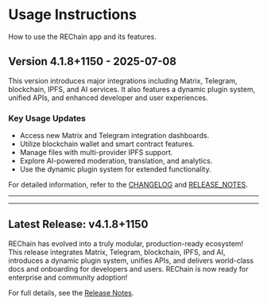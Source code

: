 # Usage Instructions

How to use the REChain app and its features.

## Version 4.1.8+1150 - 2025-07-08

This version introduces major integrations including Matrix, Telegram, blockchain, IPFS, and AI services. It also features a dynamic plugin system, unified APIs, and enhanced developer and user experiences.

### Key Usage Updates

- Access new Matrix and Telegram integration dashboards.
- Utilize blockchain wallet and smart contract features.
- Manage files with multi-provider IPFS support.
- Explore AI-powered moderation, translation, and analytics.
- Use the dynamic plugin system for extended functionality.

For detailed information, refer to the [CHANGELOG](./CHANGELOG.md) and [RELEASE_NOTES](./RELEASE_NOTES.md).

---

---

## Latest Release: v4.1.8+1150

REChain has evolved into a truly modular, production-ready ecosystem! This release integrates Matrix, Telegram, blockchain, IPFS, and AI, introduces a dynamic plugin system, unifies APIs, and delivers world-class docs and onboarding for developers and users. REChain is now ready for enterprise and community adoption!

For full details, see the [Release Notes](RELEASE_NOTES.md).

